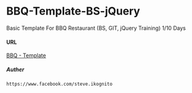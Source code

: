 # BBQ-Template-BS-jQuery
Basic Template For BBQ Restaurant (BS, GIT, jQuery Training) 1/10 Days

#### URL

[BBQ - Template](https://zo3rb.github.io/BBQ-Template-BS-jQuery/)

##### Auther
```
https://www.facebook.com/steve.ikognito
```
